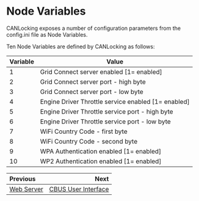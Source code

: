 # Node Variables

CANLocking exposes a number of configuration parameters from the config.ini file as Node Variables.

Ten Node Variables are defined by CANLocking as follows:

| Variable | Value                                               |
|----------|-----------------------------------------------------|
| 1        | Grid Connect server enabled [1= enabled]            |
| 2        | Grid Connect server port - high byte                |
| 3        | Grid Connect server port - low byte                 |
| 4        | Engine Driver Throttle service enabled [1= enabled] |
| 5        | Engine Driver Throttle service port - high byte     |
| 6        | Engine Driver Throttle service port - low byte      |
| 7        | WiFi Country Code - first byte                      |
| 8        | WiFi Country Code - second byte                     |
| 9        | WPA Authentication enabled [1= enabled]             |
| 10       | WP2 Authentication enabled [1= enabled]             |

<div class="section_buttons">
 
| Previous                   |                         Next |
|:---------------------------|-----------------------------:|
| [Web Server](webserver.md) | [CBUS User Interface](ui.md) |
 
</div>

